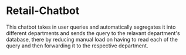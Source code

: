 # Retail-Chatbot
This chatbot takes in user queries and automatically segregates it into different departments and sends the query to the relavant department's database, there by reducing manual load on having to read each of the query and then forwarding it to the respective department.
